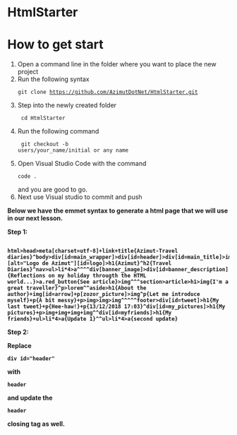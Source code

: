# HtmlStarter
# How to get start
1. Open a command line in the folder where you want to place the new project
2. Run the following syntax  <pre><code>git clone https://github.com/AzimutDotNet/HtmlStarter.git </pre></code>
3. Step into the newly created folder <pre><code> cd HtmlStarter </pre></code>
4. Run the following command <pre><code> git checkout -b users/your_name/initial or any name </pre></code>
5. Open Visual Studio Code with the command <pre><code>code . </pre></code> and you are good to go.
6. Next use Visual studio to commit and push

<strong>Below we have the emmet syntax to generate a html page that we will use in our next lesson.</strong>

<p><b>Step 1: <b></p>
<pre><code>
html>head>meta[charset=utf-8]+link+title{Azimut-Travel diaries}^body>div[id=main_wrapper]>div[id=header]>div[id=main_title]>img[src][alt="Logo de Azimut"][id=logo]>h1{Azimut}^h2{Travel Diaries}^nav>ul>li*4>a^^^^div[banner_image]>div[id=banner_description]{Reflections on my holiday througth the HTML world...}>a.red_button{See article}>img^^^section>article>h1>img{I'm a great traveller}^p>lorem^^aside>h1{About the author}+img[id=arrow]+p[zozor_picture]>img^p{Let me introduce myself}+p{A bit messy}+p>img>img>img^^^^^footer>div[id=tweet]>h1{My last tweet}+p{Hee-haw!}+p{13/12/2018 17:03}^div[id=my_pictures]>h1{My pictures}+p>img+img+img+img^^div[id=myfriends]>h1{My friends}+ul>li*4>a{Update 1}^^ul>li*4>a{second update}
</pre></code>
  
  <p> <b>Step 2: <b></p>
  Replace <pre><code>div id="header"</pre></code> with <pre><code>header</pre></code> and update the <pre><code>header</pre></code> closing tag as well.
    
